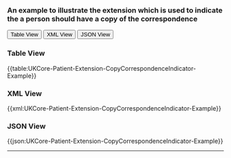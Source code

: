 ### An example to illustrate the extension which is used to indicate the a person should have a copy of the correspondence

<div class="tab">
 <button class="tablinks active" onclick="openTab(event, 'Table View')">Table View</button>
  <button class="tablinks" onclick="openTab(event, 'XML View')">XML View</button>
  <button class="tablinks" onclick="openTab(event, 'JSON View')">JSON View</button>
</div>

<div id="Table View" class="tabcontent" style="display:block">
  <h3>Table View</h3>
{{table:UKCore-Patient-Extension-CopyCorrespondenceIndicator-Example}}
</div>

<div id="XML View" class="tabcontent">
  <h3>XML View</h3>
{{xml:UKCore-Patient-Extension-CopyCorrespondenceIndicator-Example}}
</div>

<div id="JSON View" class="tabcontent">
  <h3>JSON View</h3>
{{json:UKCore-Patient-Extension-CopyCorrespondenceIndicator-Example}}
</div>

---